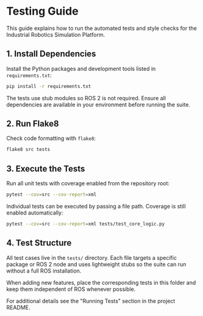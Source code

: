 # Testing Guide

This guide explains how to run the automated tests and style checks for the Industrial Robotics Simulation Platform.

## 1. Install Dependencies

Install the Python packages and development tools listed in `requirements.txt`:

```bash
pip install -r requirements.txt
```

The tests use stub modules so ROS&nbsp;2 is not required. Ensure all dependencies are available in your environment before running the suite.

## 2. Run Flake8

Check code formatting with `flake8`:

```bash
flake8 src tests
```

## 3. Execute the Tests

Run all unit tests with coverage enabled from the repository root:

```bash
pytest --cov=src --cov-report=xml
```

Individual tests can be executed by passing a file path. Coverage is still
enabled automatically:

```bash
pytest --cov=src --cov-report=xml tests/test_core_logic.py
```

## 4. Test Structure

All test cases live in the `tests/` directory. Each file targets a specific package or ROS&nbsp;2 node and uses lightweight stubs so the suite can run without a full ROS installation.

When adding new features, place the corresponding tests in this folder and keep them independent of ROS whenever possible.


For additional details see the "Running Tests" section in the project README.
